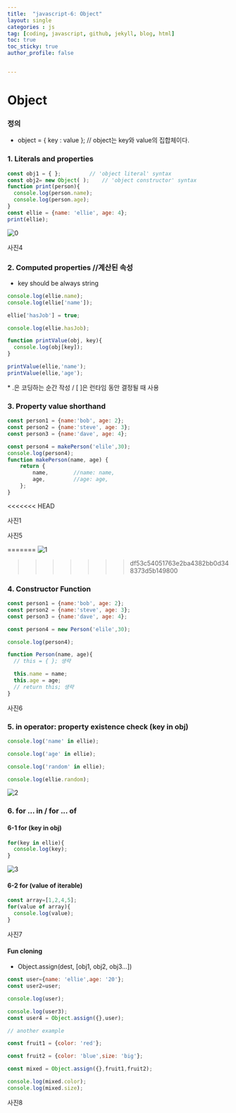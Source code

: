 ```yaml
---
title:  "javascript-6: Object"
layout: single
categories : js
tag: [coding, javascript, github, jekyll, blog, html]
toc: true
toc_sticky: true
author_profile: false


---
```




# Object



### 정의

- object = { key : value };    // object는 key와 value의 집합체이다.



### 1. Literals and properties

```js
const obj1 = { };         // 'object literal' syntax
const obj2= new Object( );    // 'object constructor' syntax
function print(person){
  console.log(person.name);
  console.log(person.age);
}
const ellie = {name: 'ellie', age: 4};
print(ellie);
```

![0](https://user-images.githubusercontent.com/111720411/196919570-6d54ebe8-5f6e-496d-ad59-e159a7a958d2.jpg)


사진4



### 2. Computed properties //계산된 속성

- key should be always string

```js
console.log(ellie.name);
console.log(ellie['name']);   

ellie['hasJob'] = true;

console.log(ellie.hasJob);

function printValue(obj, key){
  console.log(obj[key]);
}

printValue(ellie,'name');
printValue(ellie,'age');
```


\* .은 코딩하는 순간 작성 / [ ]은 런타임 동안 결정될 때 사용



### 3. Property value shorthand

```js
const person1 = {name:'bob', age: 2};
const person2 = {name:'steve', age: 3};
const person3 = {name:'dave', age: 4};

const person4 = makePerson('elile',30);
console.log(person4);
function makePerson(name, age) {
    return {
        name,        //name: name,
        age,         //age: age,   
    };
}
```

<<<<<<< HEAD


사진1

사진5

=======
![1](https://user-images.githubusercontent.com/111720411/196919660-9c82b634-59ce-488d-8dfa-960c33c26e62.jpg)
>>>>>>> df53c54051763e2ba4382bb0d348373d5b149800


### 4. Constructor Function

```js
const person1 = {name:'bob', age: 2};
const person2 = {name:'steve', age: 3};
const person3 = {name:'dave', age: 4};

const person4 = new Person('elile',30);

console.log(person4);

function Person(name, age){
  // this = { }; 생략

  this.name = name;
  this.age = age;
  // return this; 생략
}
```

사진6



### 5. in operator: property existence check (key in obj)

```js
console.log('name' in ellie);   

console.log('age' in ellie);    

console.log('random' in ellie);   

console.log(ellie.random);
```

![2](https://user-images.githubusercontent.com/111720411/196919694-f109a8a0-1647-4a08-9dcd-09f4d5bcbdaf.jpg)

### 6. for ... in  / for ... of

#### 6-1  for (key in obj)

```js
for(key in ellie){
  console.log(key);
}
```
![3](https://user-images.githubusercontent.com/111720411/196919768-e081c3c6-1d12-4e4c-bc4a-889b7940577b.jpg)


#### 6-2 for (value of iterable)

```js
const array=[1,2,4,5];
for(value of array){
  console.log(value);
}
```

사진7



#### Fun cloning

- Object.assign(dest, [obj1, obj2, obj3...])

```js
const user={name: 'ellie',age: '20'};
const user2=user;

console.log(user);

console.log(user3);
const user4 = Object.assign({},user);

```



```js
// another example

const fruit1 = {color: 'red'};

const fruit2 = {color: 'blue',size: 'big'};

const mixed = Object.assign({},fruit1,fruit2);

console.log(mixed.color);
console.log(mixed.size);

```

사진8

